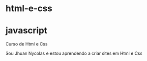 # html-e-css
# javascript

 Curso de Html e Css

Sou Jhuan Nycolas e estou aprendendo a criar sites em Html e Css